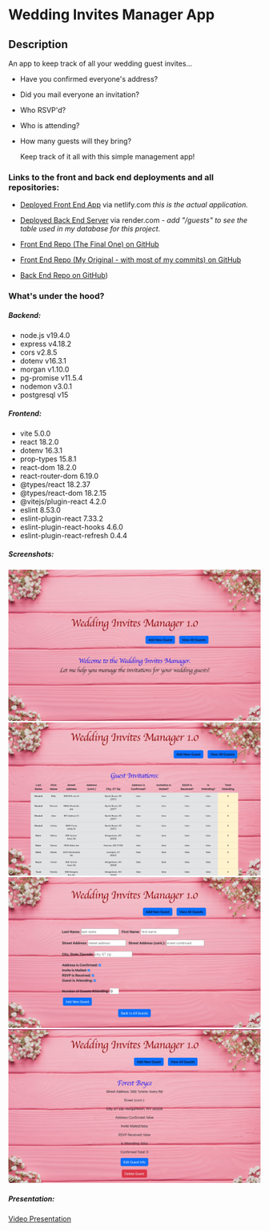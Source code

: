 # Wedding Invites Manager App


## Description


 
An app to keep track of all your wedding guest invites...
- Have you confirmed everyone's address?
- Did you mail everyone an invitation?
- Who RSVP'd?
- Who is attending?
- How many guests will they bring?

  Keep track of it all with this simple management app!

  


 
 
### Links to the front and back end deployments and all repositories:


 
- [Deployed Front End App](https://stellar-axolotl-201029.netlify.app/) via netlify.com _this is the actual application._
- [Deployed Back End Server](https://wedding-invite-manager.onrender.com) via render.com *- add "/guests" to see the table used in my database for this project.*


 
- [Front End Repo (The Final One) on GitHub](https://github.com/rboyce212/Wedding-Invitations-Manager)
- [Front End Repo (My Original - with most of my commits) on GitHub](https://github.com/rboyce212/portfolio-project-frontend-rboyce)
- [Back End Repo on GitHub](https://github.com/rboyce212/portfolio-project-backend-rboyce))




   
 
### What's under the hood?
 
##### Backend:
- node.js v19.4.0
- express v4.18.2
- cors v2.8.5
- dotenv v16.3.1
- morgan v1.10.0
- pg-promise v11.5.4
- nodemon v3.0.1
- postgresql v15

  
  

##### Frontend:
- vite 5.0.0
- react 18.2.0
- dotenv 16.3.1
- prop-types 15.8.1
- react-dom 18.2.0
- react-router-dom 6.19.0
- @types/react 18.2.37
- @types/react-dom 18.2.15
- @vitejs/plugin-react 4.2.0
- eslint 8.53.0
- eslint-plugin-react 7.33.2
- eslint-plugin-react-hooks 4.6.0
- eslint-plugin-react-refresh 0.4.4



##### Screenshots:

![Home Page](https://github.com/rboyce212/Wedding-Invitations-Manager/blob/main/public/home-page.png)
![All Guests](https://github.com/rboyce212/Wedding-Invitations-Manager/blob/main/public/view-all-guests.png)
![Add Guest](https://github.com/rboyce212/Wedding-Invitations-Manager/blob/main/public/add-new-guest.png)
![Guest Details](https://github.com/rboyce212/Wedding-Invitations-Manager/blob/main/public/single-guest-view.png)


##### Presentation:

[Video Presentation](https://drive.google.com/file/d/1CHdQOuAyw-b3dU1h_-MoqNZ_9VK-JBQT/view?usp=sharing)
